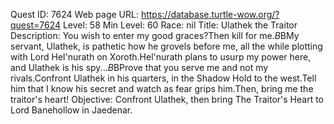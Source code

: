 Quest ID: 7624
Web page URL: https://database.turtle-wow.org/?quest=7624
Level: 58
Min Level: 60
Race: nil
Title: Ulathek the Traitor
Description: You wish to enter my good graces?Then kill for me.$B$BMy servant, Ulathek, is pathetic how he grovels before me, all the while plotting with Lord Hel'nurath on Xoroth.Hel'nurath plans to usurp my power here, and Ulathek is his spy...$B$BProve that you serve me and not my rivals.Confront Ulathek in his quarters, in the Shadow Hold to the west.Tell him that I know his secret and watch as fear grips him.Then, bring me the traitor's heart!
Objective: Confront Ulathek, then bring The Traitor's Heart to Lord Banehollow in Jaedenar.

